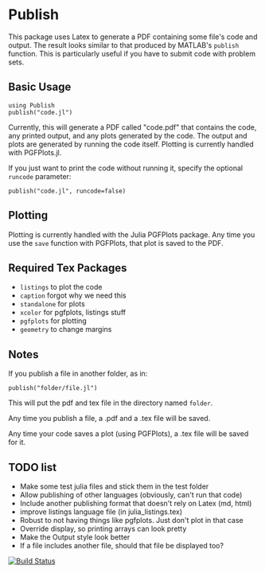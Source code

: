 # Publish

This package uses Latex to generate a PDF containing some file's code and output.
The result looks similar to that produced by MATLAB's `publish` function.
This is particularly useful if you have to submit code with problem sets.

## Basic Usage
```
using Publish
publish("code.jl")
```
Currently, this will generate a PDF called "code.pdf" that contains the code, any printed output, and any plots generated by the code.
The output and plots are generated by running the code itself.
Plotting is currently handled with PGFPlots.jl.

If you just want to print the code without running it, specify the optional `runcode` parameter:
```
publish("code.jl", runcode=false)
```

## Plotting
Plotting is currently handled with the Julia PGFPlots package.
Any time you use the `save` function with PGFPlots, that plot is saved to the PDF.


## Required Tex Packages
* `listings` to plot the code
* `caption` forgot why we need this
* `standalone` for plots
* `xcolor` for pgfplots, listings stuff
* `pgfplots` for plotting
* `geometry` to change margins

## Notes
If you publish a file in another folder, as in:
```
publish("folder/file.jl")
```
This will put the pdf and tex file in the directory named `folder`.

Any time you publish a file, a .pdf and a .tex file will be saved.

Any time your code saves a plot (using PGFPlots), a .tex file will be saved for it.

## TODO list
* Make some test julia files and stick them in the test folder
* Allow publishing of other languages (obviously, can't run that code)
* Include another publishing format that doesn't rely on Latex (md, html)
* improve listings language file (in julia_listings.tex)
* Robust to not having things like pgfplots. Just don't plot in that case
* Override display, so printing arrays can look pretty
* Make the Output style look better
* If a file includes another file, should that file be displayed too?


[![Build Status](https://travis-ci.org/dressel/Publish.jl.svg?branch=master)](https://travis-ci.org/dressel/Publish.jl)
